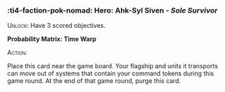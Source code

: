 ### :ti4-faction-pok-nomad: **Hero**: Ahk-Syl Siven - _Sole Survivor_

<span style="font-variant:small-caps;">Unlock</span>: Have 3 scored objectives.

**Probability Matrix: Time Warp**

<span style="font-variant:small-caps;">Action</span>:

Place this card near the game board. 
Your flagship and units it transports can move out of systems that contain your command tokens during this game round. 
At the end of that game round, purge this card.
